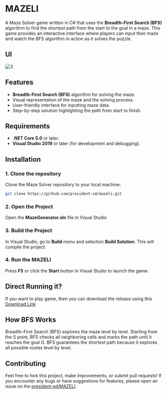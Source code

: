 # MAZELI

A Maze Solver game written in C# that uses the **Breadth-First Search (BFS)** algorithm to find the shortest path from the start to the goal in a maze. This game provides an interactive interface where players can input their maze and watch the BFS algorithm in action as it solves the puzzle.

## UI
![3](https://github.com/user-attachments/assets/ad7f9a2c-28e3-49ec-aa9a-e943c183338d)


## Features

- **Breadth-First Search (BFS)** algorithm for solving the maze.
- Visual representation of the maze and the solving process.
- User-friendly interface for inputting maze data.
- Step-by-step solution highlighting the path from start to finish.

## Requirements

- **.NET Core 5.0** or later.
- **Visual Studio 2019** or later (for development and debugging).

## Installation

### 1. Clone the repository

Clone the Maze Solver repository to your local machine:

```bash
git clone https://github.com/president-xd/mazeli.git
```
### 2. Open the Project
Open the **MazeGenerator.sln** file in Visual Studio

### 3. Build the Project
In Visual Studio, go to **Build** menu and selection **Build Solution**. This will compile the project

### 4. Run the MAZELI
Press **F5** or click the **Start** button in Visual Studio to launch the game.

## Direct Running it?
If you want to play game, then you can download the release using this [Download Link](https://github.com/president-xd/MAZELI/releases/tag/0.1)

## How BFS Works
Breadth-First Search (BFS) explores the maze level by level. Starting from the S point, BFS checks all neighboring cells and marks the path until it reaches the goal G. BFS guarantees the shortest path because it explores all possible routes level by level.

## Contributing
Feel free to fork this project, make improvements, or submit pull requests! If you encounter any bugs or have suggestions for features, please open an issue on the [president-xd/MAZELI](https://github.com/president-xd/MAZELI).
